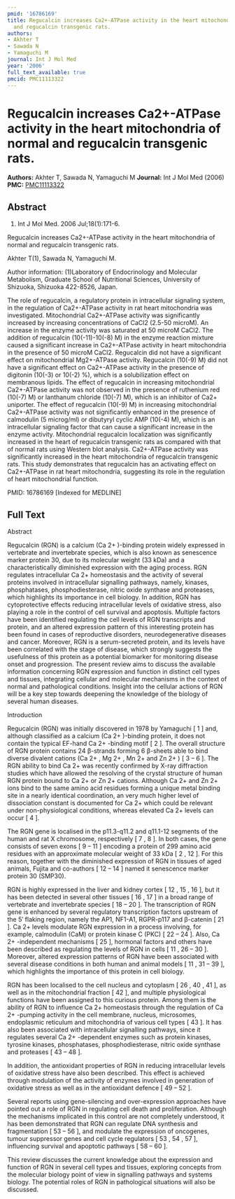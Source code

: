 ```yaml
---
pmid: '16786169'
title: Regucalcin increases Ca2+-ATPase activity in the heart mitochondria of normal
  and regucalcin transgenic rats.
authors:
- Akhter T
- Sawada N
- Yamaguchi M
journal: Int J Mol Med
year: '2006'
full_text_available: true
pmcid: PMC11113322
---
```


# Regucalcin increases Ca2+-ATPase activity in the heart mitochondria of normal and regucalcin transgenic rats.
**Authors:** Akhter T, Sawada N, Yamaguchi M
**Journal:** Int J Mol Med (2006)
**PMC:** [PMC11113322](https://www.ncbi.nlm.nih.gov/pmc/articles/PMC11113322/)

## Abstract

1. Int J Mol Med. 2006 Jul;18(1):171-6.

Regucalcin increases Ca2+-ATPase activity in the heart mitochondria of normal 
and regucalcin transgenic rats.

Akhter T(1), Sawada N, Yamaguchi M.

Author information:
(1)Laboratory of Endocrinology and Molecular Metabolism, Graduate School of 
Nutritional Sciences, University of Shizuoka, Shizuoka 422-8526, Japan.

The role of regucalcin, a regulatory protein in intracellular signaling system, 
in the regulation of Ca2+-ATPase activity in rat heart mitochondria was 
investigated. Mitochondrial Ca2+-ATPase activity was significantly increased by 
increasing concentrations of CaCl2 (2.5-50 microM). An increase in the enzyme 
activity was saturated at 50 microM CaCl2. The addition of regucalcin 
(10(-11)-10(-8) M) in the enzyme reaction mixture caused a significant increase 
in Ca2+-ATPase activity in heart mitochondria in the presence of 50 microM 
CaCl2. Regucalcin did not have a significant effect on mitochondrial Mg2+-ATPase 
activity. Regucalcin (10(-9) M) did not have a significant effect on Ca2+-ATPase 
activity in the presence of digitonin (10(-3) or 10(-2) %), which is a 
solubilization effect on membranous lipids. The effect of regucalcin in 
increasing mitochondrial Ca2+-ATPase activity was not observed in the presence 
of ruthenium red (10(-7) M) or lanthanum chloride (10(-7) M), which is an 
inhibitor of Ca2+ uniporter. The effect of regucalcin (10(-9) M) in increasing 
mitochondrial Ca2+-ATPase activity was not significantly enhanced in the 
presence of calmodulin (5 microg/ml) or dibutyryl cyclic AMP (10(-4) M), which 
is an intracellular signaling factor that can cause a significant increase in 
the enzyme activity. Mitochondrial regucalcin localization was significantly 
increased in the heart of regucalcin transgenic rats as compared with that of 
normal rats using Western blot analysis. Ca2+-ATPase activity was significantly 
increased in the heart mitochondria of regucalcin transgenic rats. This study 
demonstrates that regucalcin has an activating effect on Ca2+-ATPase in rat 
heart mitochondria, suggesting its role in the regulation of heart mitochondrial 
function.

PMID: 16786169 [Indexed for MEDLINE]

## Full Text

Abstract

Regucalcin (RGN) is a calcium (Ca 2+ )-binding protein widely expressed in vertebrate and invertebrate species, which is also known as senescence marker protein 30, due to its molecular weight (33 kDa) and a characteristically diminished expression with the aging process. RGN regulates intracellular Ca 2+ homeostasis and the activity of several proteins involved in intracellular signalling pathways, namely, kinases, phosphatases, phosphodiesterase, nitric oxide synthase and proteases, which highlights its importance in cell biology. In addition, RGN has cytoprotective effects reducing intracellular levels of oxidative stress, also playing a role in the control of cell survival and apoptosis. Multiple factors have been identified regulating the cell levels of RGN transcripts and protein, and an altered expression pattern of this interesting protein has been found in cases of reproductive disorders, neurodegenerative diseases and cancer. Moreover, RGN is a serum-secreted protein, and its levels have been correlated with the stage of disease, which strongly suggests the usefulness of this protein as a potential biomarker for monitoring disease onset and progression. The present review aims to discuss the available information concerning RGN expression and function in distinct cell types and tissues, integrating cellular and molecular mechanisms in the context of normal and pathological conditions. Insight into the cellular actions of RGN will be a key step towards deepening the knowledge of the biology of several human diseases.

Introduction

Regucalcin (RGN) was initially discovered in 1978 by Yamaguchi [ 1 ] and, although classified as a calcium (Ca 2+ )-binding protein, it does not contain the typical EF-hand Ca 2+ -binding motif [ 2 ]. The overall structure of RGN protein contains 24 β-strands forming 6 β-sheets able to bind diverse divalent cations (Ca 2+ , Mg 2+ , Mn 2+ and Zn 2+ ) [ 3 – 6 ]. The RGN ability to bind Ca 2+ was recently confirmed by X-ray diffraction studies which have allowed the resolving of the crystal structure of human RGN protein bound to Ca 2+ or Zn 2+ cations. Although Ca 2+ and Zn 2+ ions bind to the same amino acid residues forming a unique metal binding site in a nearly identical coordination, an very much higher level of dissociation constant is documented for Ca 2+ which could be relevant under non-physiological conditions, whereas elevated Ca 2+ levels can occur [ 4 ].

The RGN gene is localised in the p11.3-q11.2 and q11.1-12 segments of the human and rat X chromosome, respectively [ 7 , 8 ]. In both cases, the gene consists of seven exons [ 9 – 11 ] encoding a protein of 299 amino acid residues with an approximate molecular weight of 33 kDa [ 2 , 12 ]. For this reason, together with the diminished expression of RGN in tissues of aged animals, Fujita and co-authors [ 12 – 14 ] named it senescence marker protein 30 (SMP30).

RGN is highly expressed in the liver and kidney cortex [ 12 , 15 , 16 ], but it has been detected in several other tissues [ 16 , 17 ] in a broad range of vertebrate and invertebrate species [ 18 – 20 ]. The transcription of RGN gene is enhanced by several regulatory transcription factors upstream of the 5′ flaking region, namely the AP1, NF1-A1, RGPR-p117 and β-catenin [ 21 ]. Ca 2+ levels modulate RGN expression in a process involving, for example, calmodulin (CaM) or protein kinase C (PKC) [ 22 – 24 ]. Also, Ca 2+ -independent mechanisms [ 25 ], hormonal factors and others have been described as regulating the levels of RGN in cells [ 11 , 26 – 30 ]. Moreover, altered expression patterns of RGN have been associated with several disease conditions in both human and animal models [ 11 , 31 – 39 ], which highlights the importance of this protein in cell biology.

RGN has been localised to the cell nucleus and cytoplasm [ 26 , 40 , 41 ], as well as in the mitochondrial fraction [ 42 ], and multiple physiological functions have been assigned to this curious protein. Among them is the ability of RGN to influence Ca 2+ homeostasis through the regulation of Ca 2+ -pumping activity in the cell membrane, nucleus, microsomes, endoplasmic reticulum and mitochondria of various cell types [ 43 ]. It has also been associated with intracellular signalling pathways, since it regulates several Ca 2+ -dependent enzymes such as protein kinases, tyrosine kinases, phosphatases, phosphodiesterase, nitric oxide synthase and proteases [ 43 – 48 ].

In addition, the antioxidant properties of RGN in reducing intracellular levels of oxidative stress have also been described. This effect is achieved through modulation of the activity of enzymes involved in generation of oxidative stress as well as in the antioxidant defence [ 49 – 52 ].

Several reports using gene-silencing and over-expression approaches have pointed out a role of RGN in regulating cell death and proliferation. Although the mechanisms implicated in this control are not completely understood, it has been demonstrated that RGN can regulate DNA synthesis and fragmentation [ 53 – 56 ], and modulate the expression of oncogenes, tumour suppressor genes and cell cycle regulators [ 53 , 54 , 57 ], influencing survival and apoptotic pathways [ 58 – 60 ].

This review discusses the current knowledge about the expression and function of RGN in several cell types and tissues, exploring concepts from the molecular biology point of view in signalling pathways and systems biology. The potential roles of RGN in pathological situations will also be discussed.
